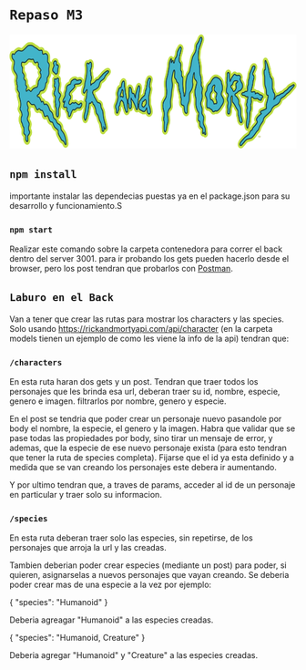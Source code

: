 # `Repaso M3`

<p align="left">
  <img background="none" height="200" src="./rym.png" />
</p>

## `npm install`

importante instalar las dependecias puestas ya en el package.json para su desarrollo y funcionamiento.S

### `npm start`

Realizar este comando sobre la carpeta contenedora para correr el back dentro del server 3001.
para ir probando los gets pueden hacerlo desde el browser, pero los post tendran que probarlos con [Postman](https://www.postman.com/downloads/).

## `Laburo en el Back`

Van a tener que crear las rutas para mostrar los characters y las species. Solo usando https://rickandmortyapi.com/api/character (en la carpeta models tienen un ejemplo de como les viene la info de la api) tendran que:

### `/characters`

En esta ruta haran dos gets y un post. Tendran que traer todos los personajes que les brinda esa url, deberan traer su id, nombre, especie, genero e imagen. filtrarlos por nombre, genero y especie.

En el post se tendria que poder crear un personaje nuevo pasandole por body el nombre, la especie, el genero y la imagen. Habra que validar que se pase todas las propiedades por body, sino tirar un mensaje de error, y ademas, que la especie de ese nuevo personaje exista (para esto tendran que tener la ruta de species completa). Fijarse que el id ya esta definido y a medida que se van creando los personajes este debera ir aumentando.

Y por ultimo tendran que, a traves de params, acceder al id de un personaje en particular y traer solo su informacion.

### `/species`

En esta ruta deberan traer solo las especies, sin repetirse, de los personajes que arroja la url y las creadas.

Tambien deberian poder crear especies (mediante un post) para poder, si quieren, asignarselas a nuevos personajes que vayan creando. Se deberia poder crear mas de una especie a la vez por ejemplo:

{
  "species": "Humanoid"
}

Deberia agreagar "Humanoid" a las especies creadas.

{
  "species": "Humanoid, Creature"
}

Deberia agregar "Humanoid" y "Creature" a las especies creadas.